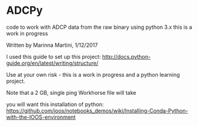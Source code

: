 # ADCPy

code to work with ADCP data from the raw binary using python 3.x
this is a work in progress

Written by Marinna Martini, 1/12/2017

I used this guide to set up this project:
http://docs.python-guide.org/en/latest/writing/structure/

Use at  your own risk - this is a work in progress and a python learning project.

Note that a 2 GB, single ping Workhorse file will take 

you will want this installation of python:
https://github.com/ioos/notebooks_demos/wiki/Installing-Conda-Python-with-the-IOOS-environment
